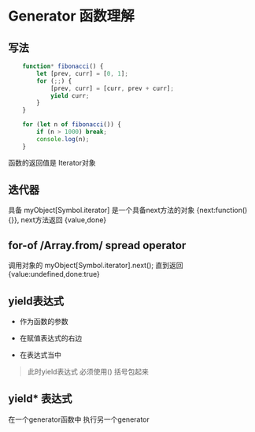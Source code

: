 # Generator 函数理解
## 写法
```javascript
    function* fibonacci() {
        let [prev, curr] = [0, 1];
        for (;;) {
            [prev, curr] = [curr, prev + curr];
            yield curr;
        }
    }

    for (let n of fibonacci()) {
        if (n > 1000) break;
        console.log(n);
    }
```
函数的返回值是 Iterator对象

## 迭代器
具备 myObject[Symbol.iterator] 是一个具备next方法的对象
{next:function(){}},
next方法返回 {value,done}

## for-of /Array.from/ spread operator
调用对象的 myObject[Symbol.iterator].next(); 直到返回{value:undefined,done:true}

## yield表达式
- 作为函数的参数

- 在赋值表达式的右边

- 在表达式当中 
> 此时yield表达式 必须使用() 括号包起来

## yield* 表达式
在一个generator函数中 执行另一个generator
